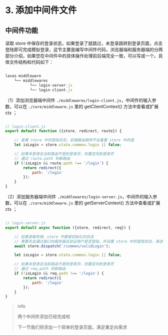 # 3. 添加中间件文件

## 中间件功能

读取 store 中保存的登录状态，如果登录了就跳过，未登录跳转到登录页面，点击登陆即可完成模拟登录，这节主要是编写中间件代码，浏览器端和服务器端的分两部分介绍，如果您在中间件中的具体操作处理前后端完全一致，可以写成一个。具体文件结构和代码如下：

``` js

lavas-middleware
    └── middlewares
           └── login-server.js
           └── login-client.js

```


（1）添加浏览器端中间件 `./middlewares/login-client.js`，中间件的输入参数，可以在 `./core/middleware.js` 里的 getClientContext() 方法中查看或扩展 ctx ；

``` js

// login-client.js
export default function ({store, redirect, route}) {

    // 查看 store 中的登陆状态，前端路由跳转不会重置 store 中的值
    let isLogin = store.state.common.login || false;

    // 如果未登录且当前路由不是到登录页，则重定向到登录页
    // 通过 route.path 判断路由
    if (!isLogin && route.path !== '/login') {
        return redirect({
            path: '/login'
        });
    }
}

```

（2）添加服务器端中间件 `./middlewares/login-server.js`，中间件的输入参数，可以在 `./core/middleware.js` 里的 getServerContext() 方法中查看或扩展 ctx ；

``` js

// login-server.js
export default async function ({store, redirect, req}) {

    // 如果是服务端，store 中都是初始化的状态
    // 需要先去通过接口向服务器去验证用户是否登陆，并设置 store 中的登陆状态，再进行检测
    await store.dispatch('/common/validLogin');

    let isLogin = store.state.common.login || false;

    // 如果未登录且当前路由不是到登录页，则重定向到登录页
    // 通过 req.path 判断路由
    if (!isLogin && req.path !== '/login') {
        return redirect({
            path: '/login'
        });
    }
}

```


> info
>
> 两个中间件添加已经完成啦
>
> 下一节我们将添加一个简单的登录页面，满足重定向需求


